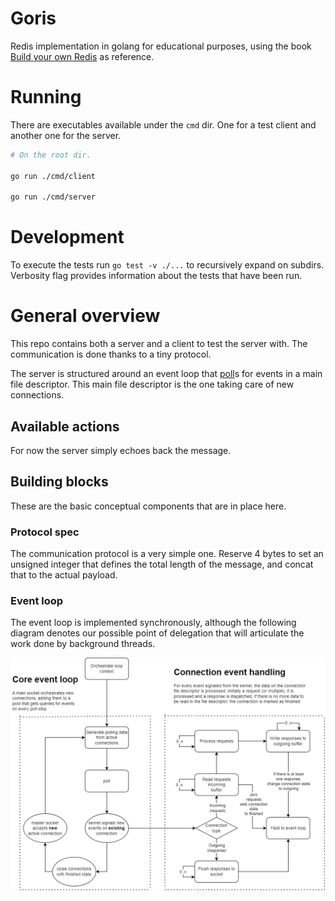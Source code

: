 # Goris

Redis implementation in golang for educational purposes, using the book [Build your own Redis](https://build-your-own.org/#section-redis) as reference.

# Running

There are executables available under the `cmd` dir. One for a test client and another one for the server.
```sh
# On the root dir.

go run ./cmd/client

go run ./cmd/server
```

# Development

To execute the tests run `go test -v ./...` to recursively expand on subdirs. Verbosity flag provides information about the tests that have been run.


# General overview

This repo contains both a server and a client to test the server with. The communication is done thanks to a tiny protocol.

The server is structured around an event loop that [poll](https://man7.org/linux/man-pages/man2/poll.2.html)s for events in a main file descriptor. This main file descriptor is the one taking care of new connections.

## Available actions

For now the server simply echoes back the message.

## Building blocks

These are the basic conceptual components that are in place here.

### Protocol spec

The communication protocol is a very simple one. Reserve 4 bytes to set an unsigned integer that defines the total length of the message, and concat that to the actual payload.


### Event loop

The event loop is implemented synchronously, although the following diagram denotes our possible point of delegation that will articulate the work done by background threads.


![event loop diagram](.docs/.diagrams/event_loop_flow.png)
